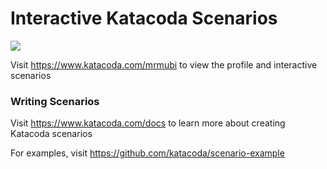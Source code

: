 # Interactive Katacoda Scenarios

[![](http://shields.katacoda.com/katacoda/mrmubi/count.svg)](https://www.katacoda.com/mrmubi "Get your profile on Katacoda.com")

Visit https://www.katacoda.com/mrmubi to view the profile and interactive scenarios

### Writing Scenarios
Visit https://www.katacoda.com/docs to learn more about creating Katacoda scenarios

For examples, visit https://github.com/katacoda/scenario-example
